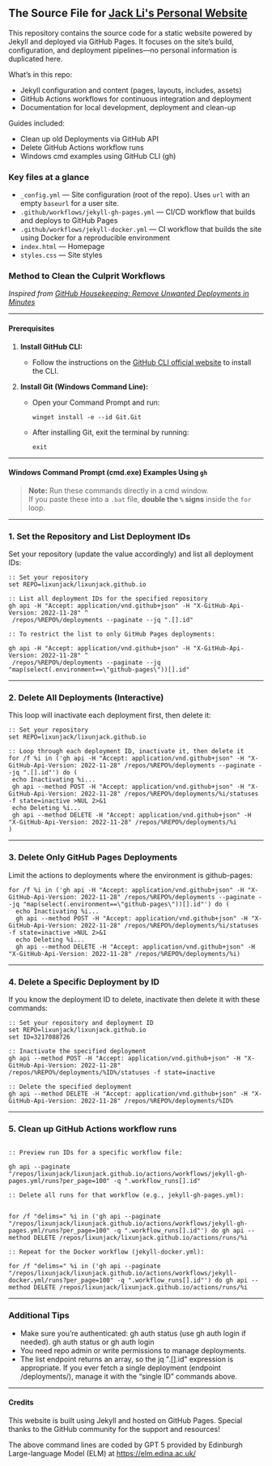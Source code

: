 ## The Source File for [Jack Li's Personal Website](https://lixunjack.github.io)

This repository contains the source code for a static website powered by Jekyll and deployed via GitHub Pages. It focuses on the site’s build, configuration, and deployment pipelines—no personal information is duplicated here.

What’s in this repo:
- Jekyll configuration and content (pages, layouts, includes, assets)
- GitHub Actions workflows for continuous integration and deployment
- Documentation for local development, deployment and clean-up

Guides included:
 - Clean up old Deployments via GitHub API
 - Delete GitHub Actions workflow runs
 - Windows cmd examples using GitHub CLI (gh)



### Key files at a glance
- `_config.yml` — Site configuration (root of the repo). Uses `url` with an empty `baseurl` for a user site.
- `.github/workflows/jekyll-gh-pages.yml` — CI/CD workflow that builds and deploys to GitHub Pages
- `.github/workflows/jekyll-docker.yml` — CI workflow that builds the site using Docker for a reproducible environment
- `index.html` — Homepage
- `styles.css` — Site styles


### Method to Clean the Culprit Workflows

_Inspired from [GitHub Housekeeping: Remove Unwanted Deployments in Minutes](https://dhanushkac.medium.com/github-housekeeping-remove-unwanted-deployments-in-minutes-a57a52969eb2)_

---

####  Prerequisites

1. **Install GitHub CLI:**
   - Follow the instructions on the [GitHub CLI official website](https://cli.github.com/) to install the CLI.

2. **Install Git (Windows Command Line):**
   - Open your Command Prompt and run:
     ```batch
     winget install -e --id Git.Git
     ```
   - After installing Git, exit the terminal by running:
     ```batch
     exit
     ```

---

#### Windows Command Prompt (cmd.exe) Examples Using `gh`

> **Note:** Run these commands directly in a cmd window.  
> If you paste these into a `.bat` file, **double the `%` signs** inside the `for` loop.

---

### 1. Set the Repository and List Deployment IDs

Set your repository (update the value accordingly) and list all deployment IDs:
 ```batch
:: Set your repository
set REPO=lixunjack/lixunjack.github.io

:: List all deployment IDs for the specified repository
gh api -H "Accept: application/vnd.github+json" -H "X-GitHub-Api-Version: 2022-11-28" ^
  /repos/%REPO%/deployments --paginate --jq ".[].id"

:: To restrict the list to only GitHub Pages deployments:

gh api -H "Accept: application/vnd.github+json" -H "X-GitHub-Api-Version: 2022-11-28" ^
  /repos/%REPO%/deployments --paginate --jq "map(select(.environment==\"github-pages\"))[].id"
 ```

---

### 2. Delete All Deployments (Interactive)

This loop will inactivate each deployment first, then delete it:
 
 ```batch
:: Set your repository
set REPO=lixunjack/lixunjack.github.io

:: Loop through each deployment ID, inactivate it, then delete it
for /f %i in ('gh api -H "Accept: application/vnd.github+json" -H "X-GitHub-Api-Version: 2022-11-28" /repos/%REPO%/deployments --paginate --jq ".[].id"') do (
  echo Inactivating %i...
  gh api --method POST -H "Accept: application/vnd.github+json" -H "X-GitHub-Api-Version: 2022-11-28" /repos/%REPO%/deployments/%i/statuses -f state=inactive >NUL 2>&1
  echo Deleting %i...
  gh api --method DELETE -H "Accept: application/vnd.github+json" -H "X-GitHub-Api-Version: 2022-11-28" /repos/%REPO%/deployments/%i
)
 ```

---

### 3. Delete Only GitHub Pages Deployments

Limit the actions to deployments where the environment is github-pages:

```batch
for /f %i in ('gh api -H "Accept: application/vnd.github+json" -H "X-GitHub-Api-Version: 2022-11-28" /repos/%REPO%/deployments --paginate --jq "map(select(.environment==\"github-pages\"))[].id"') do (
  echo Inactivating %i...
  gh api --method POST -H "Accept: application/vnd.github+json" -H "X-GitHub-Api-Version: 2022-11-28" /repos/%REPO%/deployments/%i/statuses -f state=inactive >NUL 2>&1
  echo Deleting %i...
  gh api --method DELETE -H "Accept: application/vnd.github+json" -H "X-GitHub-Api-Version: 2022-11-28" /repos/%REPO%/deployments/%i)
```

---

### 4. Delete a Specific Deployment by ID

If you know the deployment ID to delete, inactivate then delete it with these commands:

```batch
:: Set your repository and deployment ID
set REPO=lixunjack/lixunjack.github.io
set ID=3217088726

:: Inactivate the specified deployment
gh api --method POST -H "Accept: application/vnd.github+json" -H "X-GitHub-Api-Version: 2022-11-28" /repos/%REPO%/deployments/%ID%/statuses -f state=inactive

:: Delete the specified deployment
gh api --method DELETE -H "Accept: application/vnd.github+json" -H "X-GitHub-Api-Version: 2022-11-28" /repos/%REPO%/deployments/%ID%
```

---

### 5. Clean up GitHub Actions workflow runs


```batch

:: Preview run IDs for a specific workflow file:

gh api --paginate "/repos/lixunjack/lixunjack.github.io/actions/workflows/jekyll-gh-pages.yml/runs?per_page=100" -q ".workflow_runs[].id"

:: Delete all runs for that workflow (e.g., jekyll-gh-pages.yml):


for /f "delims=" %i in ('gh api --paginate "/repos/lixunjack/lixunjack.github.io/actions/workflows/jekyll-gh-pages.yml/runs?per_page=100" -q ".workflow_runs[].id"') do gh api --method DELETE /repos/lixunjack/lixunjack.github.io/actions/runs/%i

:: Repeat for the Docker workflow (jekyll-docker.yml):

for /f "delims=" %i in ('gh api --paginate "/repos/lixunjack/lixunjack.github.io/actions/workflows/jekyll-docker.yml/runs?per_page=100" -q ".workflow_runs[].id"') do gh api --method DELETE /repos/lixunjack/lixunjack.github.io/actions/runs/%i

```

---



### Additional Tips

- Make sure you’re authenticated: gh auth status (use gh auth login if needed). gh auth status or gh auth login
- You need repo admin or write permissions to manage deployments.
- The list endpoint returns an array, so the jq ".[].id" expression is appropriate. If you ever fetch a single deployment (endpoint /deployments/), manage it with the “single ID” commands above.


---

#### Credits 

This website is built using Jekyll and hosted on GitHub Pages. Special thanks to the GitHub community for the support and resources!

The above command lines are coded by GPT 5 provided by Edinburgh Large-language Model (ELM) at https://elm.edina.ac.uk/
